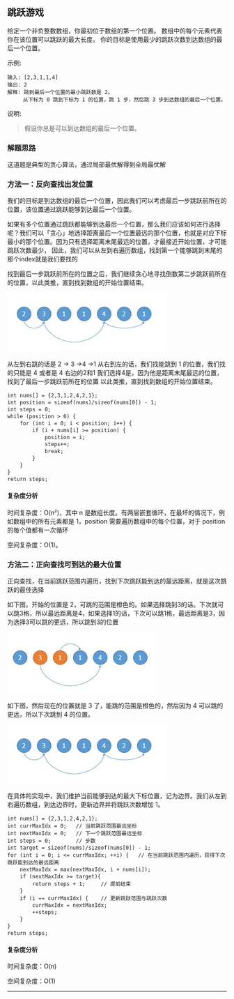 ## 跳跃游戏 

给定一个非负整数数组，你最初位于数组的第一个位置。
数组中的每个元素代表你在该位置可以跳跃的最大长度。
你的目标是使用最少的跳跃次数到达数组的最后一个位置。

示例:
```
输入: [2,3,1,1,4]
输出: 2
解释: 跳到最后一个位置的最小跳跃数是 2。
     从下标为 0 跳到下标为 1 的位置，跳 1 步，然后跳 3 步到达数组的最后一个位置。
```

说明:
>假设你总是可以到达数组的最后一个位置。
 
### 解题思路
这道题是典型的贪心算法，通过局部最优解得到全局最优解

### 方法一：反向查找出发位置 
我们的目标是到达数组的最后一个位置，因此我们可以考虑最后一步跳跃前所在的位置，该位置通过跳跃能够到达最后一个位置。

如果有多个位置通过跳跃都能够到达最后一个位置，那么我们应该如何进行选择呢？我们可以「贪心」地选择距离最后一个位置最远的那个位置，也就是对应下标最小的那个位置。因为只有选择距离末尾最远的位置，才最接近开始位置，才可能跳跃次数最少，
因此，我们可以从左到右遍历数组，找到第一个能够跳到末尾的那个index就是我们要找的

找到最后一步跳跃前所在的位置之后，我们继续贪心地寻找倒数第二步跳跃前所在的位置，以此类推，直到找到数组的开始位置结束。


![Tree](../../res/JumpGame/jump1.png)

从左到右跳的话是 2 -> 3 ->4 ->1
从右到左的话，我们找能跳到 1 的位置，我们找的只能是 4 或者是 4 右边的2和1
我们选择4是，因为他是距离末尾最远的位置，找到了最后一步跳跃前所在的位置
以此类推，直到找到数组的开始位置结束。

```
int nums[] = {2,3,1,2,4,2,1};
int position = sizeof(nums)/sizeof(nums[0]) - 1;
int steps = 0;
while (position > 0) {
    for (int i = 0; i < position; i++) {
        if (i + nums[i] >= position) {
            position = i;
            steps++;
            break;
        }
    }
}
return steps;
```

#### 复杂度分析
时间复杂度：O(n²)，其中 n 是数组长度。有两层嵌套循环，在最坏的情况下，例如数组中的所有元素都是 1，position 需要遍历数组中的每个位置，对于 position 的每个值都有一次循环

空间复杂度：O(1)。

### 方法二：正向查找可到达的最大位置
正向查找，在当前跳跃范围内遍历，找到下次跳跃能到达的最远距离，就是这次跳跃的最佳选择

如下图，开始的位置是 2，可跳的范围是橙色的。如果选择跳到3的话。下次就可以跳3格，所以最远距离是4，如果选择1的话，下次可以跳1格，最远距离是3，因为选择3可以跳的更远，所以跳到3的位置

![Tree](../../res/JumpGame/jump2.png)

如下图，然后现在的位置就是 3 了，能跳的范围是橙色的，然后因为 4 可以跳的更远，所以下次跳到 4 的位置。

![Tree](../../res/JumpGame/jump1.png)

在具体的实现中，我们维护当前能够到达的最大下标位置，记为边界。我们从左到右遍历数组，到达边界时，更新边界并将跳跃次数增加 1。

```
int nums[] = {2,3,1,2,4,2,1};
int currMaxIdx = 0;   // 当前跳跃范围最远坐标
int nextMaxIdx = 0;   // 下一个跳跃范围最远坐标
int steps = 0;        // 步数
int target = sizeof(nums)/sizeof(nums[0]) - 1;
for (int i = 0; i <= currMaxIdx; ++i) {   // 在当前跳跃范围内遍历，获得下次跳跃能到达的最远距离
    nextMaxIdx = max(nextMaxIdx, i + nums[i]);
    if (nextMaxIdx >= target){
        return steps + 1;     // 提前结束
    }
    if (i == currMaxIdx) {    // 更新跳跃范围与跳跃次数
        currMaxIdx = nextMaxIdx;
        ++steps;
    }
}
return steps;
```

#### 复杂度分析
时间复杂度：O(n)

空间复杂度：O(1)

   ---------------------------------
      
      
